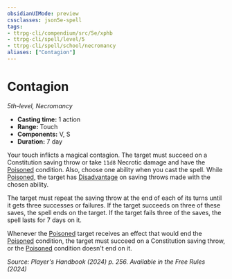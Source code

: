 ```yaml
---
obsidianUIMode: preview
cssclasses: json5e-spell
tags:
- ttrpg-cli/compendium/src/5e/xphb
- ttrpg-cli/spell/level/5
- ttrpg-cli/spell/school/necromancy
aliases: ["Contagion"]
---
```

# Contagion
*5th-level, Necromancy*  

- **Casting time:** 1 action
- **Range:** Touch
- **Components:** V, S
- **Duration:** 7 day

Your touch inflicts a magical contagion. The target must succeed on a Constitution saving throw or take `11d8` Necrotic damage and have the [Poisoned](conditions.md#Poisoned) condition. Also, choose one ability when you cast the spell. While [Poisoned](conditions.md#Poisoned), the target has [Disadvantage](disadvantage-xphb.md) on saving throws made with the chosen ability.

The target must repeat the saving throw at the end of each of its turns until it gets three successes or failures. If the target succeeds on three of these saves, the spell ends on the target. If the target fails three of the saves, the spell lasts for 7 days on it.

Whenever the [Poisoned](conditions.md#Poisoned) target receives an effect that would end the [Poisoned](conditions.md#Poisoned) condition, the target must succeed on a Constitution saving throw, or the [Poisoned](conditions.md#Poisoned) condition doesn't end on it.

*Source: Player's Handbook (2024) p. 256. Available in the Free Rules (2024)*